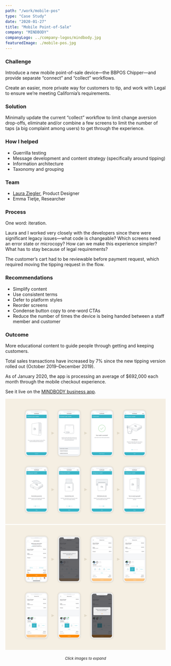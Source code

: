 ```yaml
---
path: "/work/mobile-pos"
type: "Case Study"
date: "2020-01-27"
title: "Mobile Point-of-Sale"
company: "MINDBODY"
companyLogo: ../company-logos/mindbody.jpg
featuredImage: ./mobile-pos.jpg
---
```


### Challenge

Introduce a new mobile point-of-sale device—the BBPOS Chipper—and provide separate “connect” and “collect” workflows.

Create an easier, more private way for customers to tip, and work with Legal to ensure we’re meeting California’s requirements.

### Solution

Minimally update the current “collect” workflow to limit change aversion drop-offs, eliminate and/or combine a few screens to limit the number of taps (a big complaint among users) to get through the experience.

### How I helped

- Guerrilla testing
- Message development and content strategy (specifically around tipping)
- Information architecture
- Taxonomy and grouping

### Team

- <a href="https://www.linkedin.com/in/laura-ziegler/" rel="noopener noreferrer" target="_blank">Laura Ziegler</a>, Product Designer
- Emma Tietje, Researcher

### Process

One word: iteration.

Laura and I worked very closely with the developers since there were significant legacy issues—what code is changeable? Which screens need an error state or microcopy? How can we make this experience simpler? What has to stay because of legal requirements?

The customer’s cart had to be reviewable before payment request, which required moving the tipping request in the flow.

### Recommendations

- Simplify content
- Use consistent terms
- Defer to platform styles
- Reorder screens
- Condense button copy to one-word CTAs
- Reduce the number of times the device is being handed between a staff member and customer

### Outcome

More educational content to guide people through getting and keeping customers.

Total sales transactions have increased by 7% since the new tipping version rolled out (October 2019–December 2019).

As of January 2020, the app is processing an average of \$692,000 each month through the mobile checkout experience.

See it live on the <a href="https://apps.apple.com/us/app/id599125654" rel="noopener noreferrer" target="_blank">MINDBODY business app</a>.

![Mobile POS connect process](mobile-pos-connect.png)
![Mobile POS collect process](mobile-pos-collect.png)

<center><small><em>Click images to expand</em></small></center>
